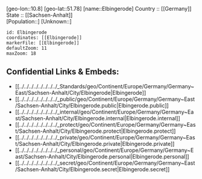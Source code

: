 ﻿---
location: [51.78,10.8] 
mapzoom: [7,12] 
mapmarker: city 
type: City
tags:
- geo/City


SpocWebEntityId: 30021
isDeleted: false
confidential: public

---
[geo-lon::10.8] 
[geo-lat::51.78] 
[name::Elbingerode] 
Country :: [[Germany]]  
State :: [[Sachsen-Anhalt]]  
[Population::] 
[Unknown::] 


```leaflet
id: Elbingerode
coordinates: [[Elbingerode]] 
markerFile: [[Elbingerode]] 
defaultZoom: 11 
maxZoom: 18
```


## Confidential Links & Embeds: 
- [[../../../../../../../../_Standards/geo/Continent/Europe/Germany/Germany~East/Sachsen-Anhalt/City/Elbingerode|Elbingerode]] 
- [[../../../../../../../../_public/geo/Continent/Europe/Germany/Germany~East/Sachsen-Anhalt/City/Elbingerode.public|Elbingerode.public]] 
- [[../../../../../../../../_internal/geo/Continent/Europe/Germany/Germany~East/Sachsen-Anhalt/City/Elbingerode.internal|Elbingerode.internal]] 
- [[../../../../../../../../_protect/geo/Continent/Europe/Germany/Germany~East/Sachsen-Anhalt/City/Elbingerode.protect|Elbingerode.protect]] 
- [[../../../../../../../../_private/geo/Continent/Europe/Germany/Germany~East/Sachsen-Anhalt/City/Elbingerode.private|Elbingerode.private]] 
- [[../../../../../../../../_personal/geo/Continent/Europe/Germany/Germany~East/Sachsen-Anhalt/City/Elbingerode.personal|Elbingerode.personal]] 
- [[../../../../../../../../_secret/geo/Continent/Europe/Germany/Germany~East/Sachsen-Anhalt/City/Elbingerode.secret|Elbingerode.secret]] 
